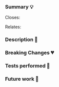 <!--
Thank you for contributing to this project! You must fill out the information below before we can review this pull request.
By explaining why you're making a change (or linking to an issue) and what changes you've made, we can triage your pull
request to the best possible team for review.

💡 **TIP**
Remember that you can always open a PR in draft status and fill all the information afterwards.

Opening a PR in draft allows other team members to knwo that you are working on this change, and let's you have a 
place to track your work in progress.

When opening PRs in Draft, don't assign reviewers until the PR is ready for review.  Once you are confortable with the
status of the PR and all the tests and CI is green, you can assign the reviewers to start the review process.
-->

### Summary 💡

<!-- Write a short summary of the changes that this PR introduces and the motivations -->

<!--
If there's an existing issue for your change, please link to it below inserting a link or the issue number.
If there's _not_ an existing issue, please open one first if the problem you are solving needs to be clearly identified,
for example is an error message that other users could get and google it.
-->
Closes:


<!-- If this PR is related to changes produced in other repos, like a Module, please link them below. -->
Relates:


### Description 📝

<!--
Let us know what you are changing. Share anything that could provide the most context.
Feel free to add screenshots, code examples, the Description could end up in the release notes to help users adopt
the new feature or changes that you are introducing.

Expand on the reasoning behind some decision that you could have made to help reviewers understand the diff in the PR.

-->

### Breaking Changes 💔

<!--
If this PR introduces Breaking Changes, please include all the relevant information:
- What is changing
- What should the process for updating be
- Include examples if you can
-->

### Tests performed 🧪

<!--
Create a checklist with all the tests that you performed on your changes, being manual or automated.
If you are opening a Draft PR, you can use the checklist to track the tests that you want to do and mark them once you
have performed them.
Example:

- [ ] Tested the change with KFD version X.Y.Z
- [ ] Tested an upgrade from the previous version X
-->

### Future work 🔧

<!--
If there's any future work that could improve or extend on the work you've done in this PR you can mention it so
this PR can be used as context for that.
-->

